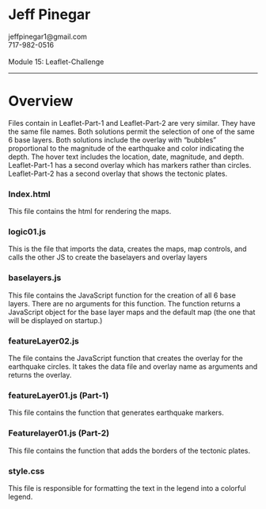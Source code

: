 <h1> Jeff Pinegar </h1>
jeffpinegar1@gmail.com <br>
717-982-0516
<br><br>
Module 15: Leaflet-Challenge
<hr>

<h1> Overview</h1>
Files contain in Leaflet-Part-1 and Leaflet-Part-2 are very similar.  They have the same file names.  Both solutions permit the selection of one of the same 6 base layers.  Both solutions include the overlay with “bubbles” proportional to the magnitude of the earthquake and color indicating the depth. The hover text includes the location, date, magnitude, and depth.
Leaflet-Part-1 has a second overlay which has markers rather than circles.
Leaflet-Part-2 has a second overlay that shows the tectonic plates. 

<h3>Index.html</h3>
This file contains the html for rendering the maps.

<h3>logic01.js</h3>
This is the file that imports the data, creates the maps, map controls, and calls the other JS to create the baselayers and overlay layers

<h3>baselayers.js</h3>
This file contains the JavaScript function for the creation of all 6 base layers.  There are no arguments for this function.  The function returns a JavaScript object for the base layer maps and the default map (the one that will be displayed on startup.)

<h3>featureLayer02.js</h3>
The file contains the JavaScript function that creates the overlay for the earthquake circles. It takes the data file and overlay name as arguments and returns the overlay.

<h3>featureLayer01.js (Part-1) </h3>
This file contains the function that generates earthquake markers.

<h3>Featurelayer01.js (Part-2) </h3>
This file contains the function that adds the borders of the tectonic plates.

<h3>style.css</h3>
This file is responsible for formatting the text in the legend into a colorful legend.

